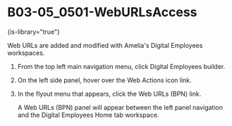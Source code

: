 # B03-05_0501-WebURLsAccess

{is-library="true"}

<snippet id="B03-05_0501-WebURLsAccess_snippet">



Web URLs are added and modified with Amelia's Digital Employees workspaces.

1. From the top left main navigation menu, click Digital Employees builder.

2. On the left side panel, hover over the Web Actions icon link.

3. In the flyout menu that appears, click the Web URLs (BPN) link.

   A Web URLs (BPN) panel will appear between the left panel navigation and the Digital Employees Home tab workspace.


</snippet>
